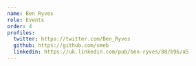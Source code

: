 ```yaml
---
name: Ben Ryves
role: Events
order: 4
profiles:
  twitter: https://twitter.com/Ben_Ryves
  github: https://github.com/smeb
  linkedin: https://uk.linkedin.com/pub/ben-ryves/88/b96/a5
---
```

